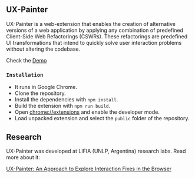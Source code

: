 
## UX-Painter

UX-Painter is a web-extension that enables the creation of alternative versions of a web application by applying any combination of predefined Client-Side Web Refactorings (CSWRs). These refactorings are predefined UI transformations that intend to quickly solve user interaction problems without altering the codebase.

Check the [Demo](https://youtu.be/XKYrkFcNRKc)

### `Installation`

- It runs in Google Chrome.
- Clone the repository. 
- Install the dependencies with `npm install`.
- Build the extension with `npm run build`.
- Open [chrome://extensions](chrome://extensions) and enable the developer mode.
- Load unpacked extension and select the `public` folder of the repository.

## Research
UX-Painter was developed at LIFIA (UNLP, Argentina) research labs. Read more about it:

[UX-Painter: An Approach to Explore Interaction Fixes in the Browser](https://dl.acm.org/doi/10.1145/3397877)







